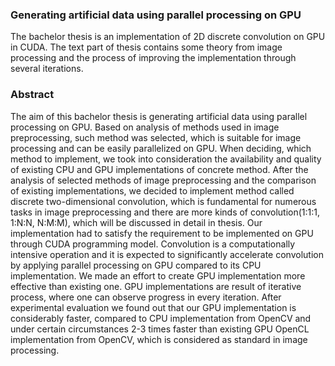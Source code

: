 ### Generating artificial data using parallel processing on GPU

The bachelor thesis is an implementation of 2D discrete convolution on GPU in CUDA. The text part of thesis contains some theory from image processing and the process of improving the implementation through several iterations. 


### Abstract

The aim of this bachelor thesis is generating artificial data using parallel processing on GPU. Based on analysis of methods used in image preprocessing, such method was selected, which is suitable for image processing and can be easily parallelized on GPU. When deciding, which method to implement, we took into consideration the availability and quality of existing CPU and GPU implementations of concrete method. After the analysis of selected methods of image preprocessing and the comparison of existing implementations, we decided to implement method called discrete two-dimensional convolution, which is fundamental for numerous tasks in image preprocessing and there are more kinds of convolution(1:1:1, 1:N:N, N:M:M), which will be discussed in detail in thesis. Our implementation had to satisfy the requirement to be implemented on GPU through CUDA programming model. Convolution is a computationally intensive operation and it is expected to significantly accelerate convolution by applying parallel processing on GPU compared to its CPU implementation. We made an effort to create GPU implementation more effective than existing one. GPU implementations are result of iterative process, where one can observe progress in every iteration. After experimental evaluation we found out that our GPU implementation is considerably faster, compared to CPU implementation from OpenCV and under certain circumstances 2-3 times faster than existing GPU OpenCL implementation from OpenCV, which is considered as standard in image processing.

